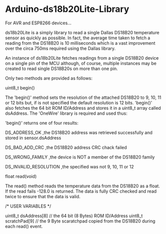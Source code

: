 # Arduino-ds18b20Lite-Library

For AVR and ESP8266 devices...

ds18b20Lite is a simply library to read a single Dallas DS18B20 temperature sensor as quickly as possible. In fact, the average time taken to fetch a reading from the DS18B20 is 10 milliseconds which is a vast improvement over the circa 750ms required using the Dallas library.

An instance of ds18b20Lite fetches readings from a single DS18B20 device on a single pin of the MCU although, of course, multiple instances may be created to read single DS18B20s on more than one pin.

Only two methods are provided as follows:

uint8_t begin(<optional resolution>)

The 'begin()' method sets the resolution of the attached DS18B20 to 9, 10, 11 or 12 bits but, if <optional resolution> is not specified the default resolution is 12 bits. 'begin()' also fetches the 64 bit ROM ID/Address and stores it in a uint8_t array called dsAddress. The 'OneWire' library is required and used thus:

'begin()' returns one of four results:

DS_ADDRESS_OK ,the DS18B20 address was retrieved successfully and stored in sensor.dsAddress

DS_BAD_ADD_CRC ,the DS18B20 address CRC chack failed

DS_WRONG_FAMILY ,the device is NOT a member of the DS18B20 family

DS_INVALID_RESOLUTION ,the <optional resolution> specified was not 9, 10, 11 or 12

float read(void)

The read() method reads the temperature data from the DS18B20 as a float. If the read fails -128.0 is returned. The data is fully CRC checked and read twice to ensure that the data is valid.

/* USER VARIABLES */

uint8_t dsAddress[8]      // the 64 bit (8 Bytes) ROM ID/Address
uint8_t scratchPad[9]     // the 9 Byte scaratchpad copied from the DS18B20 during each read() event.
